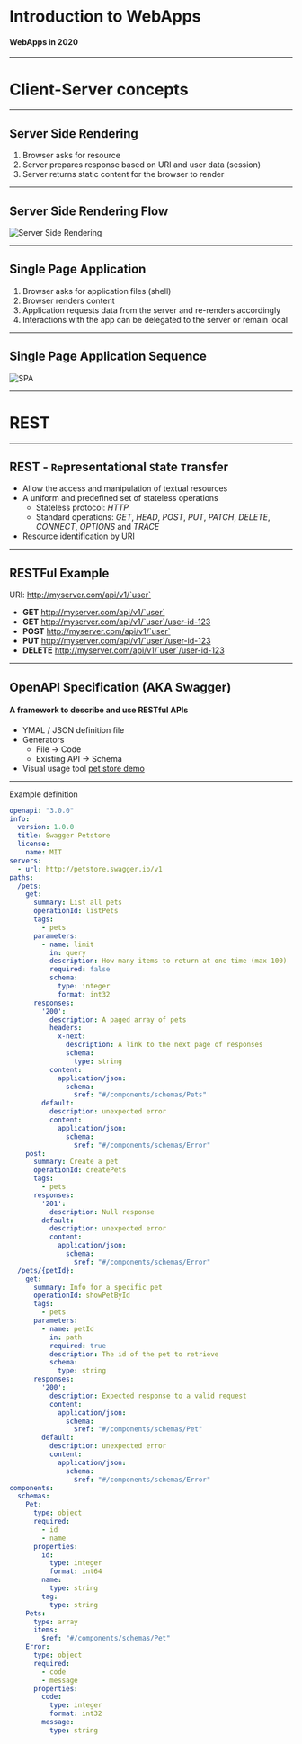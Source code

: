 # Introduction to WebApps

#### WebApps in 2020

----

# Client-Server concepts

----

## Server Side Rendering

1. Browser asks for resource
2. Server prepares response based on URI and user data (session)
3. Server returns static content for the browser to render

---

## Server Side Rendering Flow

![Server Side Rendering](./resources/ssr-sequence.png)

---

## Single Page Application

1. Browser asks for application files (shell)
2. Browser renders content
3. Application requests data from the server and re-renders accordingly
4. Interactions with the app can be delegated to the server or remain local

---

## Single Page Application Sequence

![SPA](./resources/singel-page-app.png)

---

# REST

---

## REST - `Re`presentational `S`tate `T`ransfer

- Allow the access and manipulation of textual resources
- A uniform and predefined set of stateless operations
  - Stateless protocol: *HTTP*
  - Standard operations: *GET*, *HEAD*, *POST*, *PUT*, *PATCH*, *DELETE*, *CONNECT*, *OPTIONS* and *TRACE*
- Resource identification by URI

---

## RESTFul Example

URI: http://myserver.com/api/v1/`user`

- **GET** http://myserver.com/api/v1/`user`
- **GET** http://myserver.com/api/v1/`user`/user-id-123
- **POST** http://myserver.com/api/v1/`user`
- **PUT** http://myserver.com/api/v1/`user`/user-id-123
- **DELETE** http://myserver.com/api/v1/`user`/user-id-123

---

## OpenAPI Specification (AKA Swagger)

#### A framework to describe and use RESTful APIs

- YMAL / JSON definition file
- Generators
  - File -> Code
  - Existing API -> Schema
- Visual usage tool [pet store demo](https://petstore.swagger.io/)
  
---

Example definition

```yaml
openapi: "3.0.0"
info:
  version: 1.0.0
  title: Swagger Petstore
  license:
    name: MIT
servers:
  - url: http://petstore.swagger.io/v1
paths:
  /pets:
    get:
      summary: List all pets
      operationId: listPets
      tags:
        - pets
      parameters:
        - name: limit
          in: query
          description: How many items to return at one time (max 100)
          required: false
          schema:
            type: integer
            format: int32
      responses:
        '200':
          description: A paged array of pets
          headers:
            x-next:
              description: A link to the next page of responses
              schema:
                type: string
          content:
            application/json:    
              schema:
                $ref: "#/components/schemas/Pets"
        default:
          description: unexpected error
          content:
            application/json:
              schema:
                $ref: "#/components/schemas/Error"
    post:
      summary: Create a pet
      operationId: createPets
      tags:
        - pets
      responses:
        '201':
          description: Null response
        default:
          description: unexpected error
          content:
            application/json:
              schema:
                $ref: "#/components/schemas/Error"
  /pets/{petId}:
    get:
      summary: Info for a specific pet
      operationId: showPetById
      tags:
        - pets
      parameters:
        - name: petId
          in: path
          required: true
          description: The id of the pet to retrieve
          schema:
            type: string
      responses:
        '200':
          description: Expected response to a valid request
          content:
            application/json:
              schema:
                $ref: "#/components/schemas/Pet"
        default:
          description: unexpected error
          content:
            application/json:
              schema:
                $ref: "#/components/schemas/Error"
components:
  schemas:
    Pet:
      type: object
      required:
        - id
        - name
      properties:
        id:
          type: integer
          format: int64
        name:
          type: string
        tag:
          type: string
    Pets:
      type: array
      items:
        $ref: "#/components/schemas/Pet"
    Error:
      type: object
      required:
        - code
        - message
      properties:
        code:
          type: integer
          format: int32
        message:
          type: string


```





